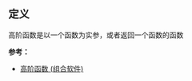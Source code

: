 ## 定义
高阶函数是以一个函数为实参，或者返回一个函数的函数


**参考：**
- [高阶函数 (组合软件)](http://zcfy.cc/article/higher-order-functions-composing-software-javascript-scene-medium-2696.html)
